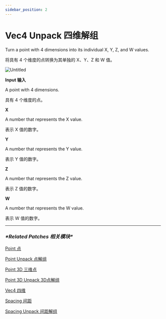 ```yaml
---
sidebar_position: 2
---
```


# Vec4 Unpack 四维解组

Turn a point with 4 dimensions into its individual X, Y, Z, and W values.

将具有 4 个维度的点转换为其单独的 X、Y、Z 和 W 值。

![Untitled](https://s3.us-west-2.amazonaws.com/secure.notion-static.com/b60026b6-e15a-40fa-85f5-e3b167c6e1bb/Untitled.png?X-Amz-Algorithm=AWS4-HMAC-SHA256&X-Amz-Content-Sha256=UNSIGNED-PAYLOAD&X-Amz-Credential=AKIAT73L2G45EIPT3X45%2F20220602%2Fus-west-2%2Fs3%2Faws4_request&X-Amz-Date=20220602T182603Z&X-Amz-Expires=86400&X-Amz-Signature=026f39d82b5ec87d7c455dc5d0b4106dee01383be0988dc51a329ac837f3aa40&X-Amz-SignedHeaders=host&response-content-disposition=filename%20%3D%22Untitled.png%22&x-id=GetObject)

**Input 输入**

A point with 4 dimensions.

具有 4 个维度的点。

**X**

A number that represents the X value.

表示 X 值的数字。

**Y**

A number that represents the Y value.

表示 Y 值的数字。

**Z**

A number that represents the Z value.

表示 Z 值的数字。

**W**

A number that represents the W value.

表示 W 值的数字。

------

### ***\*Related Patches 相关模块\****

[Point 点](https://www.notion.so/Point-d0bcf4a54de44976b38131205fb968bf)

[Point Unpack 点解组](https://www.notion.so/Point-Unpack-2b4874a049d34f898bc64c27879e191e)

[Point 3D 三维点](https://www.notion.so/Point-3D-6d2c3b3df3f74659ae0d647876ce3aa9)

[Point 3D Unpack 3D点解组](https://www.notion.so/Point-3D-Unpack-3D-20f89c51a8fd4116b9f4f00a2ea3b24a)

[Vec4 四维](https://www.notion.so/Vec4-4e9adec7fabb49509840ad10622d2f5c)

[Spacing 间距](https://www.notion.so/Spacing-e13b74f113f84f099372b54a11c514d0)

[Spacing Unpack 间距解组](https://www.notion.so/Spacing-Unpack-46de92a5ca6e46efba3795a7ff3ff7f9)
